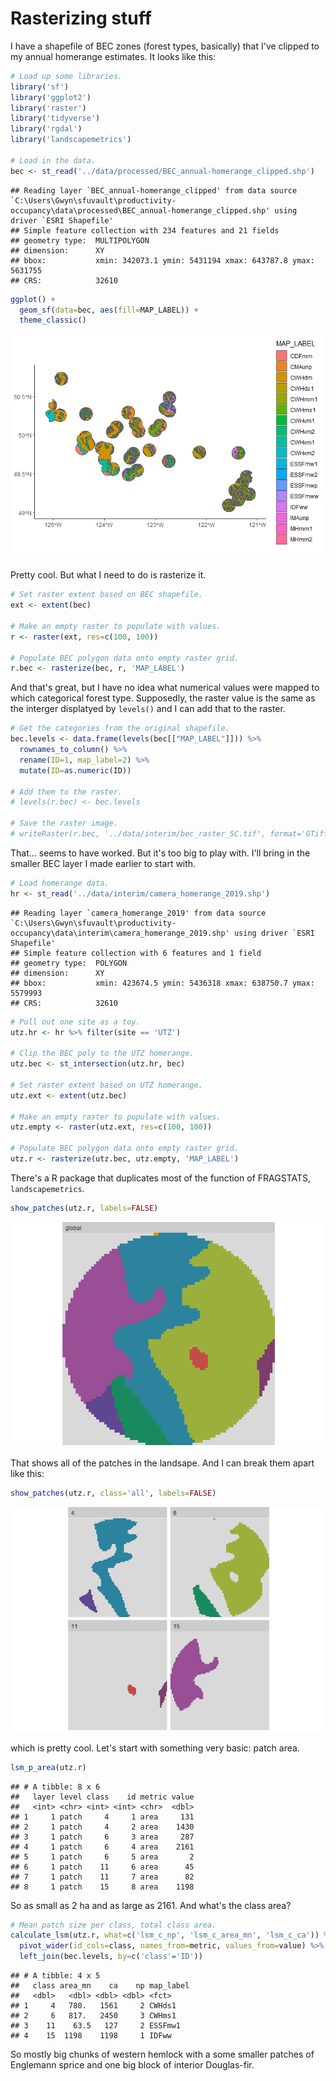 Rasterizing stuff
================

I have a shapefile of BEC zones (forest types, basically) that I've clipped to my annual homerange estimates. It looks like this:

``` r
# Load up some libraries.
library('sf')
library('ggplot2')
library('raster')
library('tidyverse')
library('rgdal')
library('landscapemetrics')

# Load in the data.
bec <- st_read('../data/processed/BEC_annual-homerange_clipped.shp')
```

    ## Reading layer `BEC_annual-homerange_clipped' from data source `C:\Users\Gwyn\sfuvault\productivity-occupancy\data\processed\BEC_annual-homerange_clipped.shp' using driver `ESRI Shapefile'
    ## Simple feature collection with 234 features and 21 fields
    ## geometry type:  MULTIPOLYGON
    ## dimension:      XY
    ## bbox:           xmin: 342073.1 ymin: 5431194 xmax: 643787.8 ymax: 5631755
    ## CRS:            32610

``` r
ggplot() +
  geom_sf(data=bec, aes(fill=MAP_LABEL)) +
  theme_classic()
```

![](20200505_rasterizing_files/figure-markdown_github/unnamed-chunk-1-1.png)

Pretty cool. But what I need to do is rasterize it.

``` r
# Set raster extent based on BEC shapefile.
ext <- extent(bec)

# Make an empty raster to populate with values.
r <- raster(ext, res=c(100, 100))

# Populate BEC polygon data onto empty raster grid.
r.bec <- rasterize(bec, r, 'MAP_LABEL')
```

And that's great, but I have no idea what numerical values were mapped to which categorical forest type. Supposedly, the raster value is the same as the interger displatyed by `levels()` and I can add that to the raster.

``` r
# Get the categories from the original shapefile.
bec.levels <- data.frame(levels(bec[["MAP_LABEL"]])) %>% 
  rownames_to_column() %>% 
  rename(ID=1, map_label=2) %>% 
  mutate(ID=as.numeric(ID))

# Add them to the raster.
# levels(r.bec) <- bec.levels

# Save the raster image.
# writeRaster(r.bec, '../data/interim/bec_raster_SC.tif', format='GTiff')
```

That... seems to have worked. But it's too big to play with. I'll bring in the smaller BEC layer I made earlier to start with.

``` r
# Load homerange data.
hr <- st_read('../data/interim/camera_homerange_2019.shp')
```

    ## Reading layer `camera_homerange_2019' from data source `C:\Users\Gwyn\sfuvault\productivity-occupancy\data\interim\camera_homerange_2019.shp' using driver `ESRI Shapefile'
    ## Simple feature collection with 6 features and 1 field
    ## geometry type:  POLYGON
    ## dimension:      XY
    ## bbox:           xmin: 423674.5 ymin: 5436318 xmax: 638750.7 ymax: 5579993
    ## CRS:            32610

``` r
# Pull out one site as a toy.
utz.hr <- hr %>% filter(site == 'UTZ')

# Clip the BEC poly to the UTZ homerange.
utz.bec <- st_intersection(utz.hr, bec)

# Set raster extent based on UTZ homerange.
utz.ext <- extent(utz.bec)

# Make an empty raster to populate with values.
utz.empty <- raster(utz.ext, res=c(100, 100))

# Populate BEC polygon data onto empty raster grid.
utz.r <- rasterize(utz.bec, utz.empty, 'MAP_LABEL')
```

There's a R package that duplicates most of the function of FRAGSTATS, `landscapemetrics`.

``` r
show_patches(utz.r, labels=FALSE)
```

![](20200505_rasterizing_files/figure-markdown_github/unnamed-chunk-5-1.png)

That shows all of the patches in the landsape. And I can break them apart like this:

``` r
show_patches(utz.r, class='all', labels=FALSE)
```

![](20200505_rasterizing_files/figure-markdown_github/unnamed-chunk-6-1.png)

which is pretty cool. Let's start with something very basic: patch area.

``` r
lsm_p_area(utz.r)
```

    ## # A tibble: 8 x 6
    ##   layer level class    id metric value
    ##   <int> <chr> <int> <int> <chr>  <dbl>
    ## 1     1 patch     4     1 area     131
    ## 2     1 patch     4     2 area    1430
    ## 3     1 patch     6     3 area     287
    ## 4     1 patch     6     4 area    2161
    ## 5     1 patch     6     5 area       2
    ## 6     1 patch    11     6 area      45
    ## 7     1 patch    11     7 area      82
    ## 8     1 patch    15     8 area    1198

So as small as 2 ha and as large as 2161. And what's the class area?

``` r
# Mean patch size per class, total class area.
calculate_lsm(utz.r, what=c('lsm_c_np', 'lsm_c_area_mn', 'lsm_c_ca')) %>% 
  pivot_wider(id_cols=class, names_from=metric, values_from=value) %>% 
  left_join(bec.levels, by=c('class'='ID'))
```

    ## # A tibble: 4 x 5
    ##   class area_mn    ca    np map_label
    ##   <dbl>   <dbl> <dbl> <dbl> <fct>    
    ## 1     4   780.   1561     2 CWHds1   
    ## 2     6   817.   2450     3 CWHms1   
    ## 3    11    63.5   127     2 ESSFmw1  
    ## 4    15  1198    1198     1 IDFww

So mostly big chunks of western hemlock with a some smaller patches of Englemann sprice and one big block of interior Douglas-fir.
